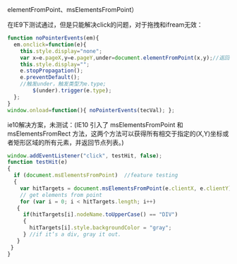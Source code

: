 elementFromPoint、msElementsFromPoint）


在IE9下测试通过，但是只能解决click的问题，对于拖拽和ifream无效： 
```js
function noPointerEvents(em){
  em.onclick=function(e){
    this.style.display="none";
    var x=e.pageX,y=e.pageY,under=document.elementFromPoint(x,y);//返回当前页面上该坐标点内的顶层元素
    this.style.display="";
    e.stopPropagation(); 
    e.preventDefault();  
    //触发under，触发类型为e.type;
        $(under).trigger(e.type); 
  };
}
window.onload=function(){ noPointerEvents(tecVal); };

```

ie10解决方案，未测试：(IE10 引入了 msElementsFromPoint 和 msElementsFromRect 方法，这两个方法可以获得所有相交于指定的(X,Y)坐标或者矩形区域的所有元素，并返回节点列表。)
```js
window.addEventListener("click", testHit, false);  
function testHit(e)   
{  
  if (document.msElementsFromPoint)  //feature testing  
  {  
    var hitTargets = document.msElementsFromPoint(e.clientX, e.clientY);   
    // get elements from point                   
    for (var i = 0; i < hitTargets.length; i++)   
   {  
     if(hitTargets[i].nodeName.toUpperCase() == "DIV")  
     {  
       hitTargets[i].style.backgroundColor = "gray";   
     } //if it‘s a div, gray it out.                 
   }  
 }                 
}
```

